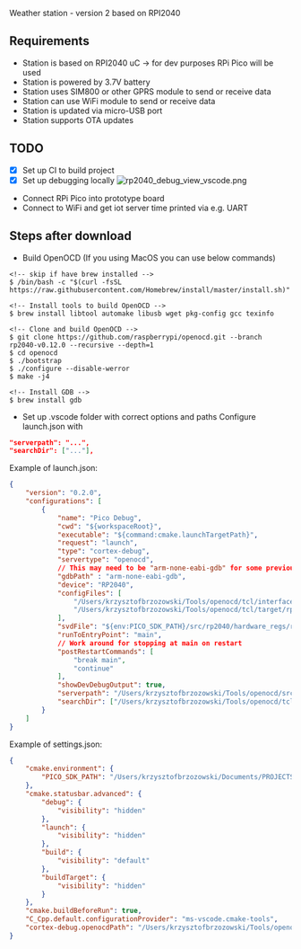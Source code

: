 Weather station - version 2 based on RPI2040
## Requirements
- Station is based on RPI2040 uC -> for dev purposes RPi Pico will be used
- Station is powered by 3.7V battery
- Station uses SIM800 or other GPRS module to send or receive data
- Station can use WiFi module to send or receive data
- Station is updated via micro-USB port
- Station supports OTA updates

## TODO
- [x] Set up CI to build project
- [x] Set up debugging locally
![rp2040_debug_view_vscode.png](https://krzysztofbrzozowski.com/media/2023/10/04/rp2040_debug_view_vscode.png)
- Connect RPi Pico into prototype board
- Connect to WiFi and get iot server time printed via e.g. UART

## Steps after download
- Build OpenOCD (If you using MacOS you can use below commands)
```console
<!-- skip if have brew installed -->
$ /bin/bash -c "$(curl -fsSL https://raw.githubusercontent.com/Homebrew/install/master/install.sh)"

<!-- Install tools to build OpenOCD -->
$ brew install libtool automake libusb wget pkg-config gcc texinfo

<!-- Clone and build OpenOCD -->
$ git clone https://github.com/raspberrypi/openocd.git --branch rp2040-v0.12.0 --recursive --depth=1
$ cd openocd
$ ./bootstrap
$ ./configure --disable-werror
$ make -j4

<!-- Install GDB -->
$ brew install gdb
```
- Set up .vscode folder with correct options and paths
Configure launch.json with 
```json
"serverpath": "...",
"searchDir": ["..."],
```

Example of launch.json:
```json
{
    "version": "0.2.0",
    "configurations": [
        {
            "name": "Pico Debug",
            "cwd": "${workspaceRoot}",
            "executable": "${command:cmake.launchTargetPath}",
            "request": "launch",
            "type": "cortex-debug",
            "servertype": "openocd",
            // This may need to be "arm-none-eabi-gdb" for some previous builds
            "gdbPath" : "arm-none-eabi-gdb",
            "device": "RP2040",
            "configFiles": [
                "/Users/krzysztofbrzozowski/Tools/openocd/tcl/interface/cmsis-dap.cfg",
                "/Users/krzysztofbrzozowski/Tools/openocd/tcl/target/rp2040.cfg"
            ],
            "svdFile": "${env:PICO_SDK_PATH}/src/rp2040/hardware_regs/rp2040.svd",
            "runToEntryPoint": "main",
            // Work around for stopping at main on restart
            "postRestartCommands": [
                "break main",
                "continue"
            ],
            "showDevDebugOutput": true,
            "serverpath": "/Users/krzysztofbrzozowski/Tools/openocd/src/openocd",
            "searchDir": ["/Users/krzysztofbrzozowski/Tools/openocd/tcl"]
        }
    ]
}
```
Example of settings.json:
```json
{
    "cmake.environment": {
        "PICO_SDK_PATH": "/Users/krzysztofbrzozowski/Documents/PROJECTS/SOFTWARE/rpi_pico.nosync/pico-sdk"
    },
    "cmake.statusbar.advanced": {
        "debug": {
            "visibility": "hidden"
        },
        "launch": {
            "visibility": "hidden"
        },
        "build": {
            "visibility": "default"
        },
        "buildTarget": {
            "visibility": "hidden"
        }
    },
    "cmake.buildBeforeRun": true,
    "C_Cpp.default.configurationProvider": "ms-vscode.cmake-tools",
    "cortex-debug.openocdPath": "/Users/krzysztofbrzozowski/Tools/openocd/src/openocd"
}
```